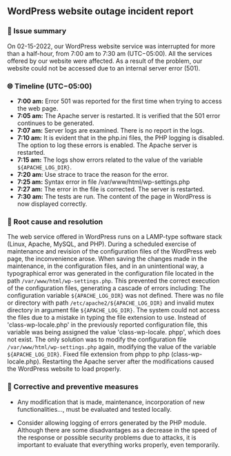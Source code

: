 ## WordPress website outage incident report

### :memo: Issue summary

On 02-15-2022, our WordPress website service was interrupted for more than a half-hour, from 7:00 am to 7:30 am (UTC−05:00). All the services offered by our website were affected. As a result of the problem, our website could not be accessed due to an internal server error (501).

### :globe_with_meridians: Timeline (UTC−05:00)

- **7:00 am:** Error 501 was reported for the first time when trying to access the web page.
- **7:05 am:** The Apache server is restarted. It is verified that the 501 error continues to be generated.
- **7:07 am:** Server logs are examined. There is no report in the logs.
- **7:10 am:** It is evident that in the php.ini files, the PHP logging is disabled. The option to log these errors is enabled. The Apache server is restarted.
- **7:15 am:** The logs show errors related to the value of the variable `${APACHE_LOG_DIR}`.
- **7:20 am:** Use strace to trace the reason for the error.
- **7:25 am:** Syntax error in file /var/www/html/wp-settings.php
- **7:27 am:** The error in the file is corrected. The server is restarted.
- **7:30 am:** The tests are run. The content of the page in WordPress is now displayed correctly.

### :construction: Root cause and resolution
The web service offered in WordPress runs on a LAMP-type software stack (Linux, Apache, MySQL, and PHP). During a scheduled exercise of maintenance and revision of the configuration files of the WordPress web page, the inconvenience arose. When saving the changes made in the maintenance, in the configuration files, and in an unintentional way, a typographical error was generated in the configuration file located in the path `/var/www/html/wp-settings.php`. This prevented the correct execution of the configuration files, generating a cascade of errors including:
The configuration variable `${APACHE_LOG_DIR}` was not defined. There was no file or directory with path `/etc/apache2/${APACHE_LOG_DIR}` and invalid mutex directory in argument file `${APACHE_LOG_DIR}`. The system could not access the files due to a mistake in typing the file extension to use. Instead of 'class-wp-locale.php' in the previously reported configuration file, this variable was being assigned the value 'class-wp-locale. phpp', which does not exist.
The only solution was to modify the configuration file `/var/www/html/wp-settings.php` again, modifying the value of the variable `${APACHE_LOG_DIR}`. Fixed file extension from phpp to php (class-wp-locale.php). Restarting the Apache server after the modifications caused the WordPress website to load properly.

### :goal_net: Corrective and preventive measures

 - Any modification that is made, maintenance, incorporation of new
   functionalities..., must be evaluated and tested locally.

- Consider allowing logging of errors generated by the PHP module. Although there are some disadvantages as a decrease in the speed of the response or possible security problems due to attacks, it is important to evaluate that everything works properly, even temporarily.
